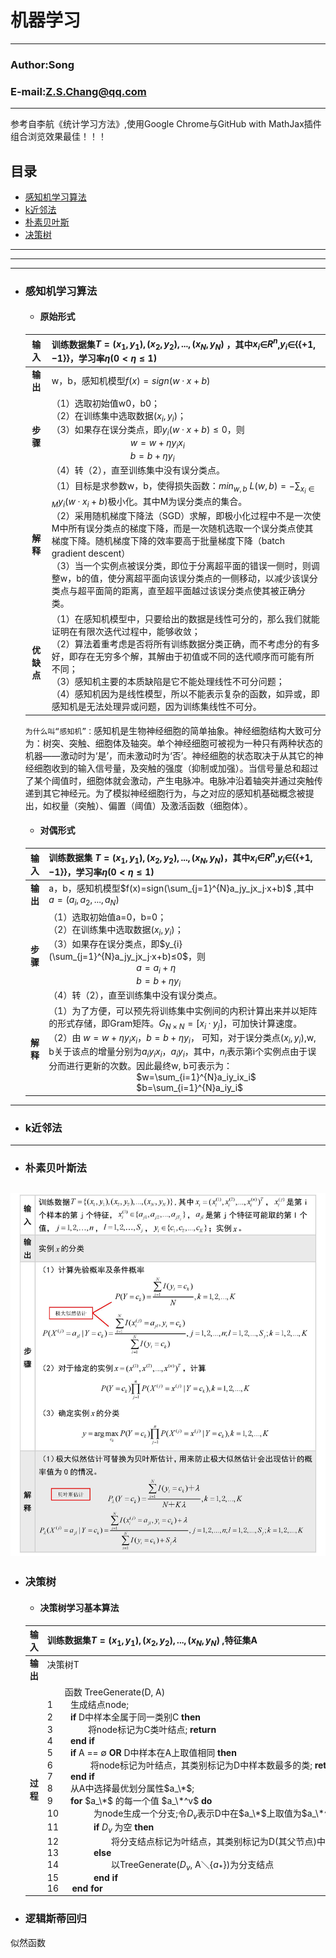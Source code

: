 机器学习
=======

****
### Author:Song
### E-mail:Z.S.Chang@qq.com
****
参考自李航《统计学习方法》,使用Google Chrome与GitHub with MathJax插件组合浏览效果最佳！！！
## 目录
* [感知机学习算法](#感知机学习算法)
* [k近邻法](#k近邻法)
* [朴素贝叶斯](#朴素贝叶斯)
* [决策树](#决策树)
***
---
___
* ### 感知机学习算法
    * #### **原始形式**  
    
    |**输入**| 训练数据集$T={(x_1,y_1),(x_2,y_2),...,(x_N,y_N)}$ ，其中$x_i$∈$R^n$,$y_i$∈{$\{+1,-1\}$}，学习率$η(0<η≤1)$  |
    |:---------:|:-------------|
    |**输出**| w，b，感知机模型$f(x)=sign(w·x+b)$ |  
    |**步骤**  |（1）选取初始值w0，b0；<br>（2）在训练集中选取数据$(x_i,y_i)$；<br>（3）如果存在误分类点，即$y_{i}(w·x+b)≤0$，则<br>　　　　　　　　　$w=w+ηy_ix_i$<br>　　　　　　　　　$b=b+ηy_i$  <br>（4）转（2），直至训练集中没有误分类点。   |
    |**解释**  | （1）目标是求参数w，b，使得损失函数：$min_{w,b}$ $L(w,b)=- \sum_{x_{i}∈M} y_{i}(w·x_i+b)$极小化。其中M为误分类点的集合。<br>（2）采用随机梯度下降法（SGD）求解，即极小化过程中不是一次使M中所有误分类点的梯度下降，而是一次随机选取一个误分类点使其梯度下降。随机梯度下降的效率要高于批量梯度下降（batch gradient descent）<br>（3）当一个实例点被误分类，即位于分离超平面的错误一侧时，则调整w，b的值，使分离超平面向该误分类点的一侧移动，以减少该误分类点与超平面简的距离，直至超平面越过该误分类点使其被正确分类。|
    |**优缺点**|（1）在感知机模型中，只要给出的数据是线性可分的，那么我们就能证明在有限次迭代过程中，能够收敛；<br>（2）算法着重考虑是否将所有训练数据分类正确，而不考虑分的有多好，即存在无穷多个解，其解由于初值或不同的迭代顺序而可能有所不同；<br>（3）感知机主要的本质缺陷是它不能处理线性不可分问题；<br>（4）感知机因为是线性模型，所以不能表示复杂的函数，如异或，即感知机是无法处理异或问题，因为训练集线性不可分。|
    
    `为什么叫“感知机”：`感知机是生物神经细胞的简单抽象。神经细胞结构大致可分为：树突、突触、细胞体及轴突。单个神经细胞可被视为一种只有两种状态的机器——激动时为‘是’，而未激动时为‘否’。神经细胞的状态取决于从其它的神经细胞收到的输入信号量，及突触的强度（抑制或加强）。当信号量总和超过了某个阈值时，细胞体就会激动，产生电脉冲。电脉冲沿着轴突并通过突触传递到其它神经元。为了模拟神经细胞行为，与之对应的感知机基础概念被提出，如权量（突触）、偏置（阈值）及激活函数（细胞体）。
    * #### **对偶形式**  
    |**输入** |训练数据集 $T={(x_1,y_1),(x_2,y_2),...,(x_N,y_N)}$，其中$x_i$∈$R^n$,$y_i$∈{$\{+1,-1\}$}，学习率$η(0<η≤1)$|
    |:---------:|:-------------|
    |**输出** |a，b，感知机模型$f(x)=sign(\sum_{j=1}^{N}a_jy_jx_j·x+b)$ ,其中$a=(a_i,a_2,...,a_N)$|
    |**步骤**|（1）选取初始值a=0，b=0；<br>（2）在训练集中选取数据$(x_i,y_i)$；<br>  （3）如果存在误分类点，即$y_{i}(\sum_{j=1}^{N}a_jy_jx_j·x+b)≤0$，则<br>　　　　　　　　　　$a=a_i+η$<br>　　　　　　　　　　$b=b+ηy_i$  <br>（4）转（2），直至训练集中没有误分类点。|  
    |**解释**|（1）为了方便，可以预先将训练集中实例间的内积计算出来并以矩阵的形式存储，即Gram矩阵。$G_{N×N}=[x_{i}·y_{j}]$，可加快计算速度。<br> （2）由 $w=w+ηy_ix_i$，$b=b+ηy_i$， 可知，对于误分类点$(x_i, y_i)$,w, b关于该点的增量分别为$a_iy_ix_i$，$a_iy_i$，其中，$n_i$表示第i个实例点由于误分而进行更新的次数。因此最终w, b可表示为：<br>　　　　　　　　　　$w=\sum_{i=1}^{N}a_iy_ix_i$ <br>　　　　　　　　　　$b=\sum_{i=1}^{N}a_iy_i$  |
----
* ### k近邻法
----

* ### 朴素贝叶斯法
![朴素贝叶斯法](https://github.com/Changzhisong/MachineLearning/blob/master/朴素贝叶斯.jpg) 
----
* ### 决策树
    * #### **决策树学习基本算法**  
    
    |**输入**| 训练数据集$T={(x_1,y_1),(x_2,y_2),...,(x_N,y_N)}$ ,特征集A|
    |:----:|:-----|
    |**输出**| 决策树T 　　　　　　　　　　　　　　　　　　　　　　　　　　　　　　　　　　　　　　　　　　　　　　　  |  
    |**过程**|　　函数 TreeGenerate(D, A)  <br>1　　生成结点node;  <br>2　　**if** D中样本全属于同一类别C **then**  <br>3　　　　将node标记为C类叶结点; **return**  <br>4　　**end if**  <br>5　　**if** A == ∅ **OR** D中样本在A上取值相同 **then**  <br>6　　　　        将node标记为叶结点，其类别标记为D中样本数最多的类; **return**  <br>7　　**end if**  <br>8　　从A中选择最优划分属性$a_\*$;  <br>9　　**for** $a_\*$ 的每一个值 $a_\*^v$ **do**  <br>10　　　　为node生成一个分支;令$D_v$表示D中在$a_\*$上取值为$a_\*^v$的样本子集;  <br>11　　　　**if** $D_v$ 为空 **then**  <br>12　　　　　　将分支结点标记为叶结点，其类别标记为D(其父节点)中样本最多的类; **return**  <br>13　　　　**else**  <br>14　　　　　　以TreeGenerate($D_v$, A＼{$a_{*}$})为分支结点  <br>15　　　　**end if**  <br>16 　  **end for**  <br>|

* ### 逻辑斯蒂回归
 似然函数

  